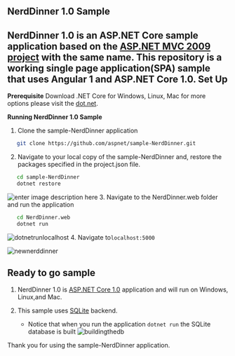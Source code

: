 
NerdDinner 1.0 Sample
----------
NerdDinner 1.0  is an ASP.NET Core sample application  based on the  [ASP.NET MVC  2009 project](http://www.nerddinner.com/) with the same name. This repository is a working single page application(SPA) sample that uses Angular 1 and ASP.NET Core 1.0. 
Set Up 
----------------------

**Prerequisite**
Download .NET Core for Windows, Linux, Mac for more options please visit the [dot.net](https://www.microsoft.com/net/download#core).   

**Running NerdDinner 1.0 Sample**

 1. Clone the sample-NerdDinner application

 ```sh
    git clone https://github.com/aspnet/sample-NerdDinner.git
```

 2. Navigate to your local copy of the sample-NerdDinner and, restore the packages specified in the project.json file.
 
 ```sh
    cd sample-NerdDinner
    dotnet restore 
```
![enter image description here](https://lh3.googleusercontent.com/-HWOSRC2Khbc/V6yTHSs2eYI/AAAAAAAAB1k/vvr4l2Gglm0OlGSMm_HIofsLucW_t7ZWgCLcB/s0/gitclonedotnetrestore2.gif "gitclonedotnetrestore2.gif")
 3. Navigate to the NerdDinner.web folder and run the application 
 
 ```sh
    cd NerdDinner.web
    dotnet run 
```
![dotnetrunlocalhost](https://cloud.githubusercontent.com/assets/2546640/17595124/ce408646-5fb9-11e6-9939-2248c9fdf3cd.gif)
 4. Navigate to` localhost:5000 `

![newnerddinner](https://cloud.githubusercontent.com/assets/2546640/23884138/5aa5e6aa-0841-11e7-8f60-cadadb7954e3.PNG)

 Ready to go sample
----------------------
 
1. NerdDinner 1.0 is [ASP.NET Core 1.0](https://docs.asp.net/en/latest/getting-started.html) application and will run on Windows, Linux,and Mac.

2.  This sample uses [SQLite](https://ef.readthedocs.io/en/latest/platforms/netcore/new-db-sqlite.html) backend.  
    - Notice that when you run the application `dotnet run`  the SQLite database is built 
![buildingthedb](https://cloud.githubusercontent.com/assets/2546640/17596795/0d078d96-5fc1-11e6-9506-0304c4155fb3.gif)

Thank you for using the sample-NerdDinner application.
